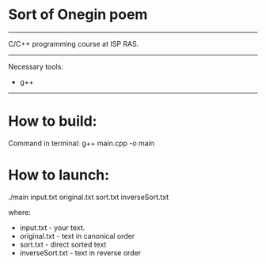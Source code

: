 # Sort of Onegin poem

---

C/C++ programming course at ISP RAS.

---

Necessary tools:

+ g++

---

# How to build:

Command in terminal: g++ main.cpp -o main

<!-- The build is supported by Makefile:

> Build an exe file, tests, and documentation:
>> make full
>
> Build an exe file
>> make exeFile
>
> Build the documentation (which is located in the docs - index.html):
>> make docs
>
> Build tests
>> make tests -->

# How to launch:

./main input.txt original.txt sort.txt inverseSort.txt

where:
+ input.txt - your text.
+ original.txt - text in canonical order
+ sort.txt - direct sorted text
+ inverseSort.txt - text in reverse order

<!-- 
> Launch program:
>> make runExeFile
>
> Launch tests
>> make runTests -->
